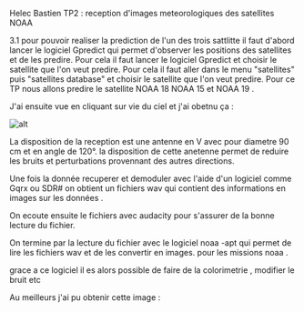 Helec Bastien 
TP2 : reception d'images meteorologiques des satellites NOAA

3.1 pour pouvoir realiser la prediction de l'un des trois sattlitte il faut d'abord lancer le logiciel Gpredict qui permet d'observer les positions des satellites et de les predire. Pour cela il faut lancer le logiciel Gpredict et choisir le satellite que l'on veut predire. Pour cela il faut aller dans le menu "satellites" puis "satellites database" et choisir le satellite que l'on veut predire. Pour ce TP nous allons predire le satellite NOAA 18 NOAA 15 et NOAA 19 . 

J'ai ensuite vue en cliquant sur vie du ciel et j'ai obetnu ça : 

![alt]()

La disposition de la reception est une antenne en V avec pour diametre 90 cm et en angle de 120°. la disposition de cette anetenne permet de reduire les bruits et perturbations provennant des autres directions. 

Une fois la donnée recuperer et demoduler avec l'aide d'un logiciel comme Gqrx ou SDR# on obtient un fichiers wav qui contient des informations en images sur les données . 

On ecoute ensuite le fichiers avec audacity pour s'assurer de la bonne lecture du fichier. 

On termine par la lecture du fichier avec le logiciel noaa -apt qui permet de lire les fichiers wav et de les convertir en images. pour les missions noaa . 

grace a ce logiciel il es alors possible de faire de la colorimetrie , modifier le bruit etc 

Au meilleurs j'ai pu obtenir cette image : 

